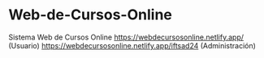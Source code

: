 # Web-de-Cursos-Online
Sistema Web de Cursos Online
https://webdecursosonline.netlify.app/  (Usuario)
https://webdecursosonline.netlify.app/iftsad24  (Administración)
